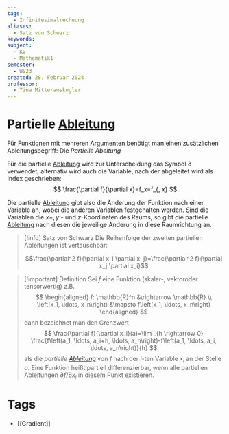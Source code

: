 ```yaml
---
tags:
  - Infinitesimalrechnung
aliases:
  - Satz von Schwarz
keywords: 
subject:
  - KV
  - Mathematik1
semester:
  - WS23
created: 28. Februar 2024
professor:
  - Tina Mitteramskogler
---
```

 

# Partielle [Ableitung](Differenzialrechnung.md)

Für Funktionen mit mehreren Argumenten benötigt man einen zusätzlichen Ableitungsbegriff: Die *Partielle Abeitung*

Für die partielle [Ableitung](Differenzialrechnung.md) wird zur Unterscheidung das Symbol $\partial$ verwendet, alternativ wird auch die Variable, nach der abgeleitet wird als Index geschrieben:
$$
\frac{\partial f}{\partial x}=f_x=f_{, x}
$$

Die partielle [Ableitung](Differenzialrechnung.md) gibt also die Änderung der Funktion nach einer Variable an, wobei die anderen Variablen festgehalten werden. Sind die Variablen die $x-, y$ - und $z$-Koordinaten des Raums, so gibt die partielle [Ableitung](Differenzialrechnung.md) nach diesen die jeweilige Änderung in diese Raumrichtung an.

> [!info] Satz von Schwarz
> Die Reihenfolge der zweiten partiellen Ableitungen ist vertauschbar:
> 
> $$\frac{\partial^2 f}{\partial x_i \partial x_j}=\frac{\partial^2 f}{\partial x_j \partial x_i}$$



> [!important] Definition
Sei $f$ eine Funktion (skalar-, vektoroder tensorwertig) z.B.
> $$
\begin{aligned}
f: \mathbb{R}^n &\rightarrow \mathbb{R} \\
\left(x_1, \ldots, x_n\right) &\mapsto f\left(x_1, \ldots, x_n\right)
\end{aligned}
> $$
> dann bezeichnet man den Grenzwert
> $$
\frac{\partial f}{\partial x_i}(a)=\lim _{h \rightarrow 0} \frac{f\left(a_1, \ldots, a_i+h, \ldots, a_n\right)-f\left(a_1, \ldots, a_i, \ldots, a_n\right)}{h}
> $$
> als die *partielle [Ableitung](Differenzialrechnung.md)* von $f$ nach der $i$-ten Variable $x_i$ an der Stelle $a$.
> Eine Funktion heißt partiell differenzierbar, wenn alle partiellen Ableitungen $\partial f / \partial x_i$ in diesem Punkt existieren.


# Tags

- [[Gradient]]